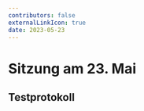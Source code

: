 ```yaml
---
contributors: false
externalLinkIcon: true
date: 2023-05-23
---
```

# Sitzung am 23. Mai
## Testprotokoll

